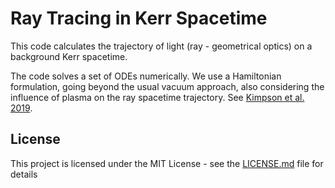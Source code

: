 # Ray Tracing in Kerr Spacetime

This code calculates the trajectory of light (ray - geometrical optics) on a background Kerr spacetime.

The code solves a set of ODEs numerically. We use a Hamiltonian formulation, going beyond the usual vacuum approach, also considering the influence of plasma on the ray spacetime trajectory. See [Kimpson et al. 2019](https://ui.adsabs.harvard.edu/abs/2019MNRAS.484.2411K/abstract).


## License

This project is licensed under the MIT License - see the [LICENSE.md](LICENSE.md) file for details



